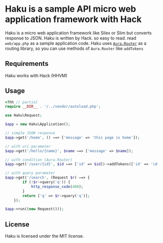 Haku is a sample API micro web application framework with Hack
============================================================

Haku is a micro web application framework like Silex or Slim but converts response to JSON.
Haku is written by Hack. so easy to read.
read `web/app.php` as a sample application code.
Haku uses [`Aura.Router`][1] as a routing library, so you can use methods of `Aura.Router` like `addTokens`

Requirements
------------

Haku works with Hack (HHVM)

Usage
-----

```php
<?hh // partial
require __DIR__ . '/../vendor/autoload.php';

use Haku\Request;

$app = new Haku\Application();

// simple JSON response
$app->get('/home', () ==> ['message' => 'this page is home']);

// with uri parameter
$app->get('/hello/{name}', $name ==> ['message' => $name]);

// with condition (Aura.Router)
$app->get('/user/{id}', $id ==> ['id' => $id])->addTokens(['id' => '\d+']);

// with query parameter
$app->get('/search', (Request $r) ==> {
        if (!$r->query('q')) {
            http_response_code(400);
        }
        return ['q' => $r->query('q')];
    });

$app->run((new Request()));
```

License
-------

Haku is licensed under the MIT license.

[1]: https://github.com/auraphp/Aura.Router
